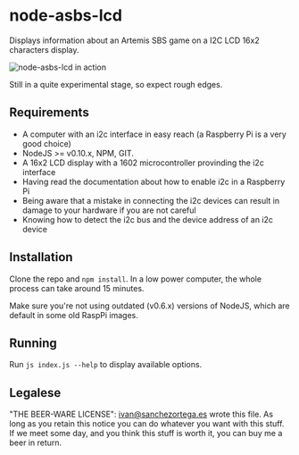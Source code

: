 # node-asbs-lcd
Displays information about an Artemis SBS game on a I2C LCD 16x2 characters display.


![node-asbs-lcd in action](https://s3.amazonaws.com/files.websitetoolbox.com/145634/2336153)

Still in a quite experimental stage, so expect rough edges.



## Requirements

* A computer with an i2c interface in easy reach (a Raspberry Pi is a very good choice)
* NodeJS >= v0.10.x, NPM, GIT.
* A 16x2 LCD display with a 1602 microcontroller provinding the i2c interface
* Having read the documentation about how to enable i2c in a Raspberry Pi
* Being aware that a mistake in connecting the i2c devices can result in damage to your hardware if you are not careful
* Knowing how to detect the i2c bus and the device address of an i2c device

## Installation

Clone the repo and `npm install`. In a low power computer, the whole process can take around 15 minutes.

Make sure you're not using outdated (v0.6.x) versions of NodeJS, which are default in some old RaspPi images.

## Running

Run `js index.js --help` to display available options.


## Legalese

"THE BEER-WARE LICENSE":
<ivan@sanchezortega.es> wrote this file. As long as you retain this notice you
can do whatever you want with this stuff. If we meet some day, and you think
this stuff is worth it, you can buy me a beer in return.





